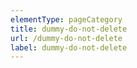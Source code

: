```yaml
---
elementType: pageCategory
title: dummy-do-not-delete
url: /dummy-do-not-delete
label: dummy-do-not-delete
---
```

